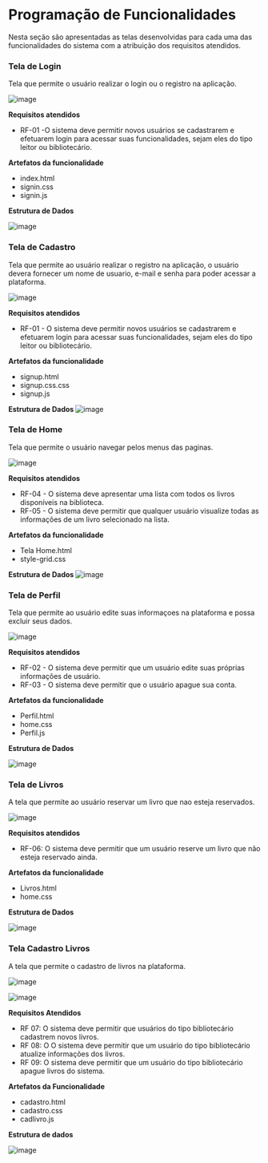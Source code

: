 # Programação de Funcionalidades

Nesta seção são apresentadas as telas desenvolvidas para cada uma das funcionalidades do sistema com a atribuição dos requisitos atendidos.

<h3> Tela de Login </h3>

Tela que permite o usuário realizar o login ou o registro na aplicação.

![image](https://raw.githubusercontent.com/ICEI-PUC-Minas-PMV-ADS/pmv-ads-2023-1-e2-proj-int-t8-biblioteca/docs/img/Tela_login.PNG)

<b>**Requisitos atendidos**</b>
- RF-01 -O sistema deve permitir novos usuários se cadastrarem e efetuarem login para acessar suas funcionalidades, sejam eles do tipo leitor ou bibliotecário.

<b>**Artefatos da funcionalidade**</b>

- index.html
- signin.css
- signin.js

<b> Estrutura de Dados </b> 

![image](https://github.com/ICEI-PUC-Minas-PMV-ADS/pmv-ads-2023-1-e2-proj-int-t8-biblioteca/blob/docs/img/Prints%20cod/1-html_css_java_signin.PNG)




<h3> Tela de Cadastro </h3>

Tela que permite ao usuário realizar o registro na aplicação, o usuário devera fornecer um nome de usuario, e-mail e senha para poder acessar a plataforma.

![image](https://raw.githubusercontent.com/ICEI-PUC-Minas-PMV-ADS/pmv-ads-2023-1-e2-proj-int-t8-biblioteca/Dev_Marcelo_08_04/docs/img/Tela_cadastro_usuario.PNG)

<b>**Requisitos atendidos**</b>
- RF-01 - O sistema deve permitir novos usuários se cadastrarem e efetuarem login para acessar suas funcionalidades, sejam eles do tipo leitor ou bibliotecário.

<b>**Artefatos da funcionalidade**</b>
- signup.html
- signup.css.css
- signup.js

<b> Estrutura de Dados </b> 
![image](https://github.com/ICEI-PUC-Minas-PMV-ADS/pmv-ads-2023-1-e2-proj-int-t8-biblioteca/blob/Dev_Marcelo_08_04/docs/img/Prints%20cod/2-html_css_java_cadastro_usuario.PNG)




<h3> Tela de Home </h3>

Tela que permite o usuário navegar pelos menus das paginas.

![image](https://raw.githubusercontent.com/ICEI-PUC-Minas-PMV-ADS/pmv-ads-2023-1-e2-proj-int-t8-biblioteca/Dev_Marcelo_08_04/docs/img/Tela_home.PNG)

<b>**Requisitos atendidos**</b>

- RF-04 - O sistema deve apresentar uma lista com todos os livros disponíveis na biblioteca.
- RF-05 - O sistema deve permitir que qualquer usuário visualize todas as informações de um livro selecionado na lista.

<b>**Artefatos da funcionalidade**</b>
- Tela Home.html
- style-grid.css

<b> Estrutura de Dados </b> 
![image](https://github.com/ICEI-PUC-Minas-PMV-ADS/pmv-ads-2023-1-e2-proj-int-t8-biblioteca/blob/Dev_Marcelo_08_04/docs/img/Prints%20cod/3-html_css_home.PNG)




<h3> Tela de Perfil </h3>

Tela que permite ao usuário edite suas informaçoes na plataforma e possa excluir seus dados.

![image](https://raw.githubusercontent.com/ICEI-PUC-Minas-PMV-ADS/pmv-ads-2023-1-e2-proj-int-t8-biblioteca/Dev_Marcelo_08_04/docs/img/Tela_perfil.PNG)

<b>**Requisitos atendidos**</b>
- RF-02 - O sistema deve permitir que um usuário edite suas próprias informações de usuário.
- RF-03 - O sistema deve permitir que o usuário apague sua conta.

<b>**Artefatos da funcionalidade**</b>

- Perfil.html
- home.css
- Perfil.js

<b> Estrutura de Dados </b> 

![image](https://github.com/ICEI-PUC-Minas-PMV-ADS/pmv-ads-2023-1-e2-proj-int-t8-biblioteca/blob/Dev_Marcelo_08_04/docs/img/Prints%20cod/4-html_css_Perfil.PNG)




<h3> Tela de Livros </h3>

A tela que permite ao usuário reservar um livro que nao esteja reservados.

![image](https://raw.githubusercontent.com/ICEI-PUC-Minas-PMV-ADS/pmv-ads-2023-1-e2-proj-int-t8-biblioteca/Dev_Marcelo_08_04/docs/img/Tela_livros.PNG)

<b>Requisitos atendidos</b>

- RF-06: O sistema deve permitir que um usuário reserve um livro que não esteja reservado ainda.

<b>Artefatos da funcionalidade</b>

- Livros.html
- home.css

<b> Estrutura de Dados </b> 

![image](https://github.com/ICEI-PUC-Minas-PMV-ADS/pmv-ads-2023-1-e2-proj-int-t8-biblioteca/blob/Dev_Marcelo_08_04/docs/img/Prints%20cod/5-html_css_Livro.PNG)



<h3> Tela Cadastro Livros </h3>

A tela que permite o cadastro de livros na plataforma.

![image](https://raw.githubusercontent.com/ICEI-PUC-Minas-PMV-ADS/pmv-ads-2023-1-e2-proj-int-t8-biblioteca/Dev_Marcelo_08_04/docs/img/Tela_cadastro_livros.PNG)

![image](https://github.com/ICEI-PUC-Minas-PMV-ADS/pmv-ads-2023-1-e2-proj-int-t8-biblioteca/blob/Dev_Marcelo_08_04/docs/img/Tela_cadastro_livros1.PNG)

<b> Requisitos Atendidos </b>

- RF 07: O sistema deve permitir que usuários do tipo bibliotecário cadastrem novos livros.
- RF 08: O O sistema deve permitir que um usuário do tipo bibliotecário atualize informações dos livros.
- RF 09: O sistema deve permitir que um usuário do tipo bibliotecário apague livros do sistema.

<b> Artefatos da Funcionalidade </b>

- cadastro.html
- cadastro.css
- cadlivro.js


<b> Estrutura de dados </b>

![image](https://github.com/ICEI-PUC-Minas-PMV-ADS/pmv-ads-2023-1-e2-proj-int-t8-biblioteca/blob/Dev_Marcelo_08_04/docs/img/Prints%20cod/6-html_css_Livro.PNG)


